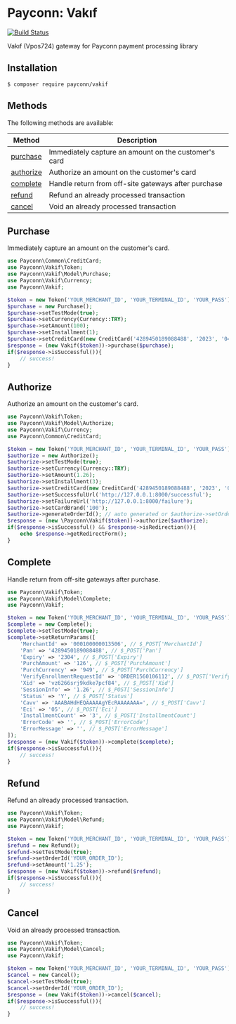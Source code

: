 # Payconn: Vakıf

[![Build Status](https://travis-ci.com/payconn/vakif.svg?branch=master)](https://travis-ci.com/payconn/vakif)

Vakıf (Vpos724) gateway for Payconn payment processing library

## Installation

    $ composer require payconn/vakif

## Methods

The following methods are available:

Method | Description
--- | --- 
[purchase](#purchase)| Immediately capture an amount on the customer's card
[authorize](#authorize)| Authorize an amount on the customer's card
[complete](#complete)| Handle return from off-site gateways after purchase
[refund](#refund)| Refund an already processed transaction
[cancel](#cancel)| Void an already processed transaction

## Purchase

Immediately capture an amount on the customer's card.

```php
use Payconn\Common\CreditCard;
use Payconn\Vakif\Token;
use Payconn\Vakif\Model\Purchase;
use Payconn\Vakif\Currency;
use Payconn\Vakif;

$token = new Token('YOUR_MERCHANT_ID', 'YOUR_TERMINAL_ID', 'YOUR_PASS');
$purchase = new Purchase();
$purchase->setTestMode(true);
$purchase->setCurrency(Currency::TRY);
$purchase->setAmount(100);
$purchase->setInstallment(1);
$purchase->setCreditCard(new CreditCard('4289450189088488', '2023', '04', '060'));
$response = (new Vakif($token))->purchase($purchase);
if($response->isSuccessful()){
    // success!
}
```

## Authorize

Authorize an amount on the customer's card.

```php
use Payconn\Vakif\Token;
use Payconn\Vakif\Model\Authorize;
use Payconn\Vakif\Currency;
use Payconn\Common\CreditCard;

$token = new Token('YOUR_MERCHANT_ID', 'YOUR_TERMINAL_ID', 'YOUR_PASS');
$authorize = new Authorize();
$authorize->setTestMode(true);
$authorize->setCurrency(Currency::TRY);
$authorize->setAmount(1.26);
$authorize->setInstallment(3);
$authorize->setCreditCard(new CreditCard('4289450189088488', '2023', '04', '060'));
$authorize->setSuccessfulUrl('http://127.0.0.1:8000/successful');
$authorize->setFailureUrl('http://127.0.0.1:8000/failure');
$authorize->setCardBrand('100');
$authorize->generateOrderId(); // auto generated or $authorize->setOrderId('YOUR_ORDER_ID');
$response = (new \Payconn\Vakif($token))->authorize($authorize);
if($response->isSuccessful() && $response->isRedirection()){
    echo $response->getRedirectForm();
}
```

## Complete

Handle return from off-site gateways after purchase.

```php
use Payconn\Vakif\Token;
use Payconn\Vakif\Model\Complete;
use Payconn\Vakif;

$token = new Token('YOUR_MERCHANT_ID', 'YOUR_TERMINAL_ID', 'YOUR_PASS');
$complete = new Complete();
$complete->setTestMode(true);
$complete->setReturnParams([
    'MerchantId' => '000100000013506', // $_POST['MerchantId']
    'Pan' => '4289450189088488', // $_POST['Pan']
    'Expiry' => '2304', // $_POST['Expiry']
    'PurchAmount' => '126', // $_POST['PurchAmount']
    'PurchCurrency' => '949', // $_POST['PurchCurrency']
    'VerifyEnrollmentRequestId' => 'ORDER1560106112', // $_POST['VerifyEnrollmentRequestId']
    'Xid' => 'vz6266srj9kdke7pcf84', // $_POST['Xid']
    'SessionInfo' => '1.26', // $_POST['SessionInfo']
    'Status' => 'Y', // $_POST['Status']
    'Cavv' => 'AAABAHdHEQAAAAAgYEcRAAAAAAA=', // $_POST['Cavv']
    'Eci' => '05', // $_POST['Eci']
    'InstallmentCount' => '3', // $_POST['InstallmentCount']
    'ErrorCode' => '', // $_POST['ErrorCode']
    'ErrorMessage' => '', // $_POST['ErrorMessage']
]);
$response = (new Vakif($token))->complete($complete);
if($response->isSuccessful()){
    // success!
}
```

## Refund

Refund an already processed transaction.

```php
use Payconn\Vakif\Token;
use Payconn\Vakif\Model\Refund;
use Payconn\Vakif;

$token = new Token('YOUR_MERCHANT_ID', 'YOUR_TERMINAL_ID', 'YOUR_PASS');
$refund = new Refund();
$refund->setTestMode(true);
$refund->setOrderId('YOUR_ORDER_ID');
$refund->setAmount('1.25');
$response = (new Vakif($token))->refund($refund);
if($response->isSuccessful()){
    // success!
}
```

## Cancel

Void an already processed transaction.

```php
use Payconn\Vakif\Token;
use Payconn\Vakif\Model\Cancel;
use Payconn\Vakif;

$token = new Token('YOUR_MERCHANT_ID', 'YOUR_TERMINAL_ID', 'YOUR_PASS');
$cancel = new Cancel();
$cancel->setTestMode(true);
$cancel->setOrderId('YOUR_ORDER_ID');
$response = (new Vakif($token))->cancel($cancel);
if($response->isSuccessful()){
    // success!
}
```
